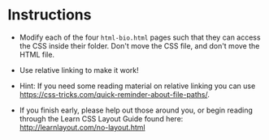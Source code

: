 # Instructions


* Modify each of the four `html-bio.html` pages such that they can access the CSS inside their folder. Don't move the CSS file, and don't move the HTML file. 

* Use relative linking to make it work!

* Hint: If you need some reading material on relative linking you can use <https://css-tricks.com/quick-reminder-about-file-paths/>.

* If you finish early, please help out those around you, or begin reading through the Learn CSS Layout Guide found here: <http://learnlayout.com/no-layout.html> 
